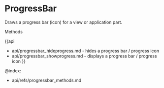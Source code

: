 ProgressBar 
=============

Draws a progress bar (icon) for a view or application part.

<div class='h2'>Methods</div>

{{api
- api/progressbar_hideprogress.md - hides a progress bar / progress icon
- api/progressbar_showprogress.md - displays a progress bar / progress icon
}}


@index:
- api/refs/progressbar_methods.md


